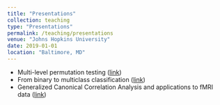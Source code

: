 ```yaml
---
title: "Presentations"
collection: teaching
type: "Presentations"
permalink: /teaching/presentations
venue: "Johns Hopkins University"
date: 2019-01-01
location: "Baltimore, MD"
---
```


- Multi-level permutation testing ([link](https://docs.google.com/presentation/d/1b0KKAIrNZQhFmAh81rwYPOvneE9XS2Vtk7v7S8UvlPs/edit?usp=sharing))
- From binary to multiclass classification ([link](https://rflperry.github.io/talks/04-22-20_polychotomous_talk.html#1))
- Generalized Canonical Correlation Analysis and applications to fMRI data ([link](/files/GCCA_presentation.pdf))
